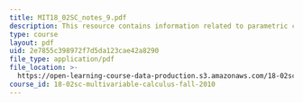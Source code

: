 ```yaml
---
title: MIT18_02SC_notes_9.pdf
description: This resource contains information related to parametric curves.
type: course
layout: pdf
uid: 2e7855c398972f7d5da123cae42a8290
file_type: application/pdf
file_location: >-
  https://open-learning-course-data-production.s3.amazonaws.com/18-02sc-multivariable-calculus-fall-2010/2e7855c398972f7d5da123cae42a8290_MIT18_02SC_notes_9.pdf
course_id: 18-02sc-multivariable-calculus-fall-2010
---
```

